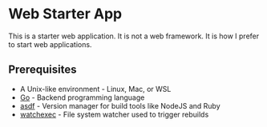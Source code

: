 # Web Starter App

This is a starter web application. It is not a web framework. It is how I prefer to start web applications.

## Prerequisites

* A Unix-like environment - Linux, Mac, or WSL
* [Go](https://go.dev/) - Backend programming language
* [asdf](https://asdf-vm.com/) - Version manager for build tools like NodeJS and Ruby
* [watchexec](https://watchexec.github.io/) - File system watcher used to trigger rebuilds
